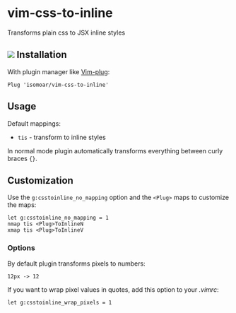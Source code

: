 vim-css-to-inline
=================
Transforms plain css to JSX inline styles

![](http://i.imgur.com/dRLL2Ch.gif)
Installation
------------
With plugin manager like [Vim-plug](https://github.com/junegunn/vim-plug):

```vim
Plug 'isomoar/vim-css-to-inline'
```

Usage
--------
Default mappings:

* `tis` - transform to inline styles

In normal mode plugin automatically transforms everything between curly braces
`{}`. 

Customization
------
Use the `g:csstoinline_no_mapping` option and the `<Plug>` maps to customize the maps:

```vim
let g:csstoinline_no_mapping = 1
nmap tis <Plug>ToInlineN
xmap tis <Plug>ToInlineV
```
### Options

By default plugin transforms pixels to numbers:
```
12px -> 12
``` 
If you want to wrap pixel values in quotes, add this option to your *.vimrc*:
```vim
let g:csstoinline_wrap_pixels = 1
```



